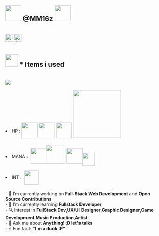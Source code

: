 ## <img src="https://media.giphy.com/media/3oEhn6DCXP8xI3aVqM/giphy.gif" width="50" height="50"/> @MM16z <img src="https://media.giphy.com/media/3oEhn6DCXP8xI3aVqM/giphy.gif" width="50" height="50"/>
<br>
<a href="https://www.facebook.com/itmemor.awesome/">
  <img align="left" alt="Jaskirat's Facebook" width="24px" src="https://cdn.jsdelivr.net/npm/simple-icons@v3/icons/facebook.svg" />
</a>
<a href="https://www.google.com/">
  <img align="left" alt="Jaskirat's Twitter" width="24px" src="https://cdn.jsdelivr.net/npm/simple-icons@3.13.0/icons/twitter.svg" />
</a>
<br>
<br>

## <img  src="https://cdn-icons-png.flaticon.com/512/867/867927.png"  width="40px"></img>  * Items i used
<br>
<img src="https://img.shields.io/badge/OS-Windows-informational?style=flat&logo=windows&logoColor=white&color=blueviolet">
<br>
<li> HP : <img  src="https://cdn-icons-png.flaticon.com/512/186/186320.png"  width="50px"  height="50px"  style="position: relative;top: 18px;">
<img  src="https://cdn-icons-png.flaticon.com/512/186/186319.png"  width="50px"  height="50px"  style="position: relative;top: 18px;">
<img  src="https://cdn-icons-png.flaticon.com/512/5968/5968292.png"  width="50px"  height="50px"  style="position: relative;top: 18px;">
<img src="https://dart.dev/assets/img/shared/dart/logo+text/horizontal/white.svg"  width="150px"  style="position: relative;top: 17px;">
<br>
<br>
<li> MANA : <img  src="https://cdn-icons-png.flaticon.com/512/1183/1183672.png"  width="50px"  height="50px"  style="position: relative;top: 18px;left: 5px;">
<img  src="https://cdn.icon-icons.com/icons2/2415/PNG/512/nodejs_original_wordmark_logo_icon_146412.png"  width="auto"  height="60px"  style="position: relative;top: 18px;">
<img  src="https://expressjs.com/images/express-facebook-share.png"  width="auto"  height="50px"  style="position: relative;top: 18px;">
<img  src="https://docs.flutter.dev/assets/images/shared/brand/flutter/logo/flutter-lockup.png"  width="auto"  height="40px"  style="position: relative;top: 23px;left: -5px;">
<br>
<br>
<li> INT : <img  src="https://cdn.worldvectorlogo.com/logos/visual-studio-code-1.svg"  width="45px"  height="45px"  style="position: relative;top: 18px;left: 5px;"></li>
<br>
<br>
- 🔭 I’m currently working on <strong>Full-Stack Web Development</strong> and <strong>Open Source Contributions</strong>
<br>
- 🌱 I’m currently learning <strong>Fullstack Developer</strong>
<br>
- 🔍 Interest in <strong>FullStack Dev</strong>,<strong>UX/UI Designer</strong>,<strong>Graphic Designer</strong>,<strong>Game Development</strong>,<strong>Music Production</strong>,<strong>Artist</strong>
<br>
- 💬 Ask me about <strong>Anything! ;D let's talks</strong>
<br>
- ⚡ Fun fact: <strong>"I'm a duck :P"<strong>
